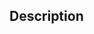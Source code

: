 ## Description

<!--
Please include a summary of what you want to achieve in this pull request. Remember to add a changeset that indicates the affected package(s) and if they are major / minor / patch changes by using `yarn changeset`. See https://github.com/changesets/changesets/blob/main/docs/adding-a-changeset.md for more info.
-->
